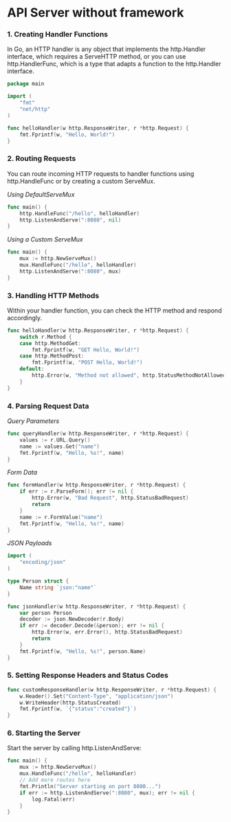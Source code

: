 # API Server without framework

### 1. Creating Handler Functions

In Go, an HTTP handler is any object that implements the http.Handler interface, which requires a ServeHTTP method, or you can use http.HandlerFunc, which is a type that adapts a function to the http.Handler interface.

```go
package main

import (
    "fmt"
    "net/http"
)

func helloHandler(w http.ResponseWriter, r *http.Request) {
    fmt.Fprintf(w, "Hello, World!")
}
```

### 2. Routing Requests

You can route incoming HTTP requests to handler functions using http.HandleFunc or by creating a custom ServeMux.

*Using DefaultServeMux*
```go
func main() {
    http.HandleFunc("/hello", helloHandler)
    http.ListenAndServe(":8080", nil)
}
```
*Using a Custom ServeMux*
```go
func main() {
    mux := http.NewServeMux()
    mux.HandleFunc("/hello", helloHandler)
    http.ListenAndServe(":8080", mux)
}
```

### 3. Handling HTTP Methods

Within your handler function, you can check the HTTP method and respond accordingly.

```go
func helloHandler(w http.ResponseWriter, r *http.Request) {
    switch r.Method {
    case http.MethodGet:
        fmt.Fprintf(w, "GET Hello, World!")
    case http.MethodPost:
        fmt.Fprintf(w, "POST Hello, World!")
    default:
        http.Error(w, "Method not allowed", http.StatusMethodNotAllowed)
    }
}
```

### 4. Parsing Request Data

*Query Parameters*
```go
func queryHandler(w http.ResponseWriter, r *http.Request) {
    values := r.URL.Query()
    name := values.Get("name")
    fmt.Fprintf(w, "Hello, %s!", name)
}
```

*Form Data*
```go
func formHandler(w http.ResponseWriter, r *http.Request) {
    if err := r.ParseForm(); err != nil {
        http.Error(w, "Bad Request", http.StatusBadRequest)
        return
    }
    name := r.FormValue("name")
    fmt.Fprintf(w, "Hello, %s!", name)
}
```


*JSON Payloads*
```go
import (
    "encoding/json"
)

type Person struct {
    Name string `json:"name"`
}

func jsonHandler(w http.ResponseWriter, r *http.Request) {
    var person Person
    decoder := json.NewDecoder(r.Body)
    if err := decoder.Decode(&person); err != nil {
        http.Error(w, err.Error(), http.StatusBadRequest)
        return
    }
    fmt.Fprintf(w, "Hello, %s!", person.Name)
}
```

### 5. Setting Response Headers and Status Codes
```go
func customResponseHandler(w http.ResponseWriter, r *http.Request) {
    w.Header().Set("Content-Type", "application/json")
    w.WriteHeader(http.StatusCreated)
    fmt.Fprintf(w, `{"status":"created"}`)
}
```

### 6. Starting the Server

Start the server by calling http.ListenAndServe:
```go
func main() {
    mux := http.NewServeMux()
    mux.HandleFunc("/hello", helloHandler)
    // Add more routes here
    fmt.Println("Server starting on port 8080...")
    if err := http.ListenAndServe(":8080", mux); err != nil {
        log.Fatal(err)
    }
}
```

